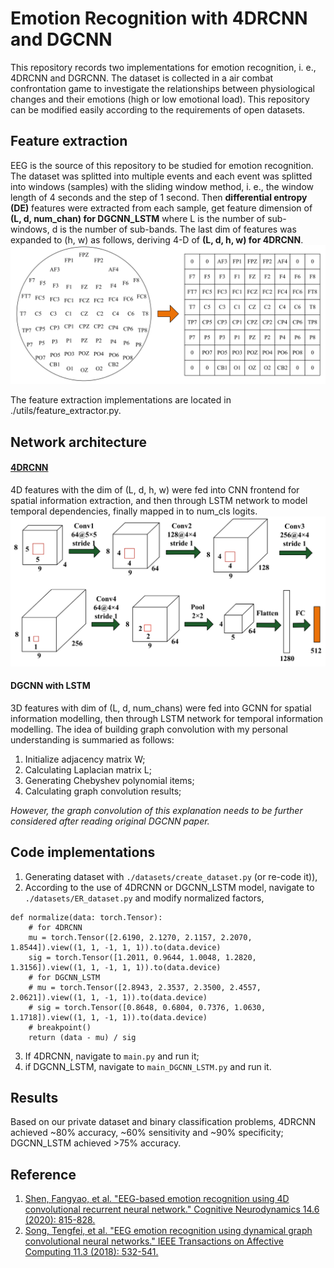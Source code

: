 # Emotion Recognition with 4DRCNN and DGCNN

This repository records two implementations for emotion recognition, i. e., 4DRCNN and DGRCNN. The dataset is collected in a air combat confrontation game to investigate the relationships between physiological changes and their emotions (high or low emotional load). This repository can be modified easily according to the requirements of open datasets.

## Feature extraction

EEG is the source of this repository to be studied for emotion recognition. The dataset was splitted into multiple events and each event was splitted into windows (samples) with the sliding window method, i. e., the window length of 4 seconds and the step of 1 second. Then **differential entropy (DE)** features were extracted from each sample, get feature dimension of **(L, d, num_chan) for DGCNN_LSTM** where L is the number of sub-windows, d is the number of sub-bands. The last dim of features was expanded to (h, w) as follows, deriving 4-D of **(L, d, h, w) for 4DRCNN**.
![62 channels to 4D features](./image/README/spatial_expansion.png)

The feature extraction implementations are located in ./utils/feature_extractor.py.

## Network architecture

#### [4DRCNN](https://link.springer.com/article/10.1007/s11571-020-09634-1)

4D features with the dim of (L, d, h, w) were fed into CNN frontend for spatial information extraction, and then through LSTM network to model temporal dependencies, finally mapped in to num_cls logits.
![4DRCNN network](./image/4DRCNN.png)

#### DGCNN with LSTM

3D features with dim of (L, d, num_chans) were fed into GCNN for spatial information modelling, then through LSTM network for temporal information modelling. The idea of building graph convolution with my personal understanding is summaried as follows:

1. Initialize adjacency matrix W;
2. Calculating Laplacian matrix L;
3. Generating Chebyshev polynomial items;
4. Calculating graph convolution results;

*However, the graph convolution of this explanation needs to be further considered after reading original DGCNN paper.*

## Code implementations

1. Generating dataset with `./datasets/create_dataset.py` (or re-code it)),
2. According to the use of 4DRCNN or DGCNN_LSTM model, navigate to` ./datasets/ER_dataset.py` and modify normalized factors,

```
def normalize(data: torch.Tensor):
    # for 4DRCNN
    mu = torch.Tensor([2.6190, 2.1270, 2.1157, 2.2070, 1.8544]).view((1, 1, -1, 1, 1)).to(data.device)
    sig = torch.Tensor([1.2011, 0.9644, 1.0048, 1.2820, 1.3156]).view((1, 1, -1, 1, 1)).to(data.device)
    # for DGCNN_LSTM
    # mu = torch.Tensor([2.8943, 2.3537, 2.3500, 2.4557, 2.0621]).view((1, 1, -1, 1)).to(data.device)
    # sig = torch.Tensor([0.8648, 0.6804, 0.7376, 1.0630, 1.1718]).view((1, 1, -1, 1)).to(data.device)
    # breakpoint()
    return (data - mu) / sig
```

3. If 4DRCNN, navigate to `main.py` and run it;
4. if DGCNN_LSTM, navigate to `main_DGCNN_LSTM.py` and run it.

## Results

Based on our private dataset and binary classification problems, 4DRCNN achieved ~80% accuracy, ~60% sensitivity and ~90% specificity; DGCNN_LSTM achieved >75% accuracy.

## Reference

1. [Shen, Fangyao, et al. &#34;EEG-based emotion recognition using 4D convolutional recurrent neural network.&#34; Cognitive Neurodynamics 14.6 (2020): 815-828.](https://link.springer.com/article/10.1007/s11571-020-09634-1)
2. [Song, Tengfei, et al. &#34;EEG emotion recognition using dynamical graph convolutional neural networks.&#34; IEEE Transactions on Affective Computing 11.3 (2018): 532-541.](https://ieeexplore.ieee.org/abstract/document/8320798)
